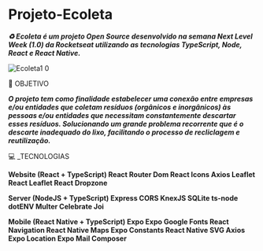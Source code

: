 # Projeto-Ecoleta
 **_♻️ Ecoleta é um projeto Open Source desenvolvido na semana Next Level Week (1.0) da Rocketseat utilizando as tecnologias TypeScript, Node, React e React Native._**
 
![Ecoleta1 0](https://user-images.githubusercontent.com/66651329/94941355-24e77780-04ab-11eb-9e70-7984246190bf.png)

🚀 OBJETIVO

 **_O projeto tem como finalidade estabelecer uma conexão entre empresas e/ou entidades que coletam resíduos (orgânicos e inorgânicos) às pessoas e/ou entidades que necessitam constantemente descartar esses resíduos. Solucionando um grande problema recorrente que é o descarte inadequado do lixo, facilitando o processo de recliclagem e reutilização._**

💻 _TECNOLOGIAS

**Website (React + TypeScript)
React Router Dom
React Icons
Axios
Leaflet
React Leaflet
React Dropzone**

**Server (NodeJS + TypeScript)
Express
CORS
KnexJS
SQLite
ts-node
dotENV
Multer
Celebrate
Joi**

**Mobile (React Native + TypeScript)
Expo
Expo Google Fonts
React Navigation
React Native Maps
Expo Constants
React Native SVG
Axios
Expo Location
Expo Mail Composer**
